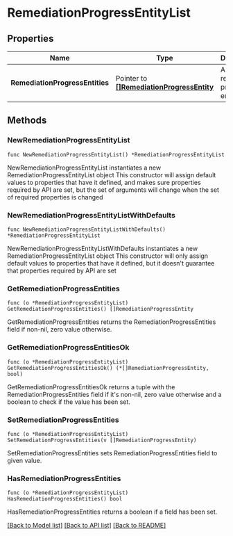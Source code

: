 # RemediationProgressEntityList

## Properties

Name | Type | Description | Notes
------------ | ------------- | ------------- | -------------
**RemediationProgressEntities** | Pointer to [**[]RemediationProgressEntity**](RemediationProgressEntity.md) | A list of remediation progress entities. | [optional] [readonly] 

## Methods

### NewRemediationProgressEntityList

`func NewRemediationProgressEntityList() *RemediationProgressEntityList`

NewRemediationProgressEntityList instantiates a new RemediationProgressEntityList object
This constructor will assign default values to properties that have it defined,
and makes sure properties required by API are set, but the set of arguments
will change when the set of required properties is changed

### NewRemediationProgressEntityListWithDefaults

`func NewRemediationProgressEntityListWithDefaults() *RemediationProgressEntityList`

NewRemediationProgressEntityListWithDefaults instantiates a new RemediationProgressEntityList object
This constructor will only assign default values to properties that have it defined,
but it doesn't guarantee that properties required by API are set

### GetRemediationProgressEntities

`func (o *RemediationProgressEntityList) GetRemediationProgressEntities() []RemediationProgressEntity`

GetRemediationProgressEntities returns the RemediationProgressEntities field if non-nil, zero value otherwise.

### GetRemediationProgressEntitiesOk

`func (o *RemediationProgressEntityList) GetRemediationProgressEntitiesOk() (*[]RemediationProgressEntity, bool)`

GetRemediationProgressEntitiesOk returns a tuple with the RemediationProgressEntities field if it's non-nil, zero value otherwise
and a boolean to check if the value has been set.

### SetRemediationProgressEntities

`func (o *RemediationProgressEntityList) SetRemediationProgressEntities(v []RemediationProgressEntity)`

SetRemediationProgressEntities sets RemediationProgressEntities field to given value.

### HasRemediationProgressEntities

`func (o *RemediationProgressEntityList) HasRemediationProgressEntities() bool`

HasRemediationProgressEntities returns a boolean if a field has been set.


[[Back to Model list]](../README.md#documentation-for-models) [[Back to API list]](../README.md#documentation-for-api-endpoints) [[Back to README]](../README.md)


